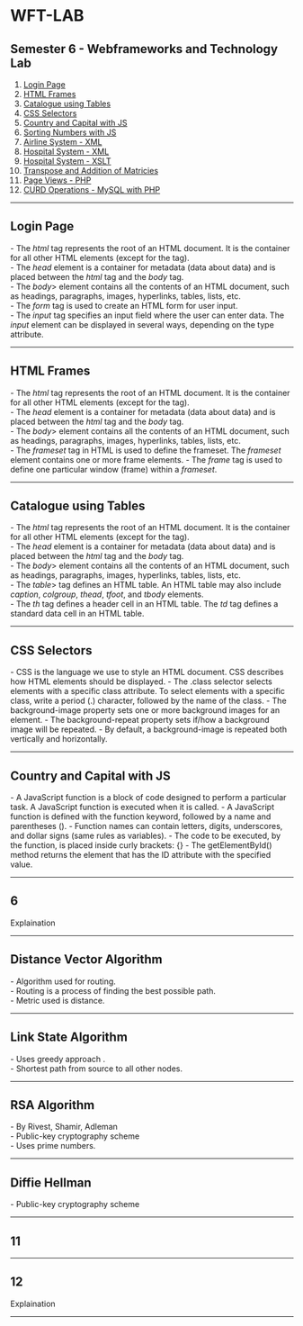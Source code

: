 # WFT-LAB

<h2>Semester 6 - Webframeworks and Technology Lab</h2>

<ol>
    <a href="#1"><li>Login Page</a>
    <a href="#2"><li>HTML Frames</a>
    <a href="#3"><li>Catalogue using Tables</a>
    <a href="#4"><li>CSS Selectors</a>
    <a href="#5"><li>Country and Capital with JS</a>
    <a href="#6"><li>Sorting Numbers with JS</a>
    <a href="#7"><li>Airline System - XML</a>
    <a href="#8"><li>Hospital System - XML</a>
    <a href="#9"><li>Hospital System - XSLT</a>
    <a href="#10"><li>Transpose and Addition of Matricies</a>
    <a href="#11"><li>Page Views - PHP</a>
    <a href="#12"><li>CURD Operations - MySQL with PHP</a>
</ol>

<hr>

<h2 id="1">Login Page</h2>
<p>
    - The <i>html</i> tag represents the root of an HTML document. It is the container for all other  HTML elements (except for the <!DOCTYPE> tag). <br>
    - The <i>head</i> element is a container for metadata (data about data) and is placed between the  <i>html</i> tag and the <i>body</i> tag. <br>
    - The <i>body</i>> element contains all the contents of an HTML document, such as headings,  paragraphs, images, hyperlinks, tables, lists, etc. <br>
    - The <i>form</i> tag is used to create an HTML form for user input. <br>
    - The <i>input</i> tag specifies an input field where the user can enter data. The <i>input</i> element  can be displayed in several ways, depending on the type attribute. <br>
</p>
<hr>

<h2 id="2">HTML Frames</h2>
<p>
    - The <i>html</i> tag represents the root of an HTML document. It is the container for all other  HTML elements (except for the <!DOCTYPE> tag). <br>
    - The <i>head</i> element is a container for metadata (data about data) and is placed between the  <i>html</i> tag and the <i>body</i> tag. <br>
    - The <i>body</i>> element contains all the contents of an HTML document, such as headings,  paragraphs, images, hyperlinks, tables, lists, etc. <br>
    - The <i>frameset</i> tag in HTML is used to define the frameset. The <i>frameset</i> element  contains one or more frame elements. 
    - The <i>frame</i> tag is used to define one particular window (frame) within a <i>frameset</i>. 
</p>
<hr>

<h2 id="3">Catalogue using Tables</h2>
<p>
    - The <i>html</i> tag represents the root of an HTML document. It is the container for all other  HTML elements (except for the <!DOCTYPE> tag). <br>
    - The <i>head</i> element is a container for metadata (data about data) and is placed between the  <i>html</i> tag and the <i>body</i> tag. <br>
    - The <i>body</i>> element contains all the contents of an HTML document, such as headings,  paragraphs, images, hyperlinks, tables, lists, etc. <br>
    - The <i>table</i>> tag defines an HTML table. An HTML table may also include <i>caption</i>,  <i>colgroup</i>, <i>thead</i>, <i>tfoot</i>, and <i>tbody</i> elements.  <br>
    - The <i>th</i> tag defines a header cell in an HTML table. The <i>td</i> tag defines a standard data  cell in an HTML table. 
</p>
<hr>

<h2 id="4">CSS Selectors</h2>
<p>
    - CSS is the language we use to style an HTML document. CSS describes how HTML elements should be displayed. 
    - The .class selector selects elements with a specific class attribute. To select elements with a specific class, write a period (.) character, followed by the name of the class. 
    - The background-image property sets one or more background images for an element. 
    - The background-repeat property sets if/how a background image will be repeated. 
    - By default, a background-image is repeated both vertically and horizontally. 
</p>
<hr>

<h2 id="5">Country and Capital with JS</h2>
<p>
    - A JavaScript function is a block of code designed to perform a particular task. 
    A JavaScript function is executed when it is called.  
    - A JavaScript function is defined with the function keyword, followed by a name and parentheses (). 
    - Function names can contain letters, digits, underscores, and dollar signs (same rules as variables). 
    - The code to be executed, by the function, is placed inside curly brackets: {} 
    - The getElementById() method returns the element that has the ID attribute with the specified value. 

</p>
<hr>

<h2 id="6">6</h2>
<p>Explaination</p>
<hr>

<h2 id="7">Distance Vector Algorithm</h2>
<p>
    - Algorithm used for routing. <br>
    - Routing is a process of finding the best possible path. <br>
    - Metric used is distance. <br>
</p>
<hr>

<h2 id="8">Link State Algorithm</h2>
<p>
    - Uses greedy approach . <br>
    - Shortest path from source to all other nodes.
</p>
<hr>

<h2 id="9">RSA Algorithm</h2>
<p>
    - By Rivest, Shamir, Adleman <br>
    - Public-key cryptography scheme <br>
    - Uses prime numbers.
</p>
<hr>

<h2 id="10">Diffie Hellman</h2>
<p>- Public-key cryptography scheme <br></p>
<hr>

<h2 id="11">11</h2>
<p>
    
</p>
<hr>

<h2 id="12">12</h2>
<p>Explaination</p>
<hr>